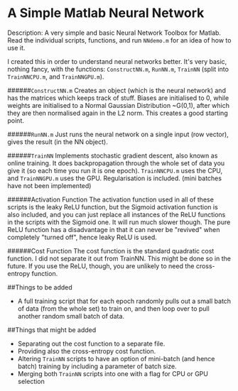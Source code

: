 # A Simple Matlab Neural Network
Description: A very simple and basic Neural Network Toolbox for Matlab. Read the individual scripts, functions, and run `NNdemo.m` for an idea of how to use it.

I created this in order to understand neural networks better. It's very basic, nothing fancy, with the functions: `ConstructNN.m`, `RunNN.m`, `TrainNN` (split into `TrainNNCPU.m`, and `TrainNNGPU.m`).

######`ConstructNN.m`
Creates an object (which is the neural network) and has the matrices which keeps track of stuff. Biases are initialised to 0, while weights are initialised to a Normal Gaussian Distribution ~G(0,1), after which they are then normalised again in the L2 norm. This creates a good starting point.

######`RunNN.m`
Just runs the neural network on a single input (row vector), gives the result (in the NN object).

######`TrainNN`
Implements stochastic gradient descent, also known as online training. It does backpropagation through the whole set of data you give it (so each time you run it is one epoch). `TrainNNCPU.m` uses the CPU, and `TrainNNGPU.m` uses the GPU. Regularisation is included. (mini batches have not been implemented)

######Activation Function
The activation function used in all of these scripts is the leaky ReLU function, but the Sigmoid activation function is also included, and you can just replace all instances of the ReLU functions in the scripts with the Sigmoid one. It will run much slower though. The pure ReLU function has a disadvantage in that it can never be "revived" when completely "turned off", hence leaky ReLU is used.

######Cost Function
The cost function is the standard quadratic cost function. I did not separate it out from TrainNN. This might be done so in the future. If you use the ReLU, though, you are unlikely to need the cross-entropy function.

##Things to be added
- A full training script that for each epoch randomly pulls out a small batch of data (from the whole set) to train on, and then loop over to pull another random small batch of data.

##Things that might be added
- Separating out the cost function to a separate file.
- Providing also the cross-entropy cost function.
- Altering `TrainNN` scripts to have an option of mini-batch (and hence batch) training by including a parameter of batch size.
- Merging both `TrainNN` scripts into one with a flag for CPU or GPU selection
